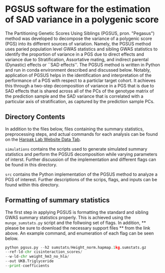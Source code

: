 # PGSUS software for the estimation of SAD variance in a polygenic score

The Partitioning Genetic Scores Using Siblings (PGSUS, pron. "Pegasus") method was developed to decompose the variance of a polygenic score (PGS) into its different sources of variation. Namely, the PGSUS method uses paried population level GWAS statistics and sibling GWAS statistics to identify the proportion of variance in a PGS due to direct effects and variance due to Stratification, Assortative mating, and indirect parental (Dynastic) effects or ``SAD effects''. The PGSUS method is written in Python and run in conda environment described and discussed below. Notably, application of PGSUS helps in the identification and interpretation of the performance of a PGS with respect to a particlar target cohort. It achieves this through a two-step decomposition of variance in a PGS that is due to SAD effects that is shared across all of the PCs of the genotype matrix of the prediction sample and the SAD variance that is correlated with a particular axis of stratification, as captured by the prediction sample PCs.

## Directory Contents
In addition to the files below, files containing the summary statistics, preprocessing steps, and actual commands for each analysis can be found on the [Harpak Lab Website Data Tab](https://www.harpaklab.com/data). 

`simulations` contains the scripts used to generate simulated summary statistics and perform the PGSUS decomposition while varying parameters of interst. Further discussion of the implementation and different flags can be found in this directory. 

`src` contains the Python implementation of the PGSUS method to analyze a PGS of interest. Further descriptions of the scrips, flags, and inputs can be found within this directory. 

## Formatting of summary statistics
The first step in applying PGSUS is formatting the standard and sibling GWAS summary statistics properly. This is achieved using the `munge_sumstats.py` script and the follwoing set of flags. In addition, ** please be sure to download the necessary support files ** from the link above. An example command, and enumeration of each flag can be seen below. 

```python 
python pgsus.py --h2 sumstats/Height_norm.hapmap.1kg.sumstats.gz
--ref-ld-chr cisinteraction_scores/
--w-ld-chr weight_hm3_no_hla/
--out UKB.Triglyceride
--print-coefficients
 ```

